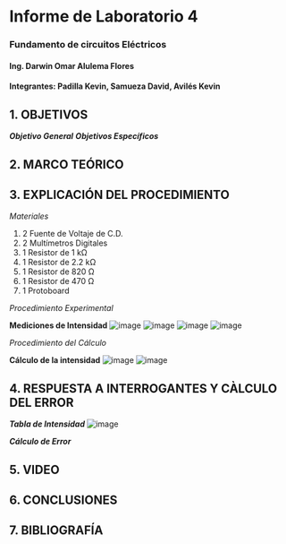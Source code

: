 # Informe de Laboratorio 4
### Fundamento de circuitos Eléctricos 
#### Ing. Darwin Omar Alulema Flores
#### Integrantes: Padilla Kevin, Samueza David, Avilés Kevin
 
 ## 1. OBJETIVOS
***Objetivo General***
***Objetivos Específicos***

## 2. MARCO TEÓRICO
## 3. EXPLICACIÓN DEL PROCEDIMIENTO

*Materiales*
1) 2 Fuente de Voltaje de C.D.
2) 2 Multímetros Digitales
3) 1 Resistor de 1 kΩ
4) 1 Resistor de 2.2 kΩ
5) 1 Resistor de 820 Ω
6) 1 Resistor de 470 Ω
7) 1 Protoboard

*Procedimiento Experimental*

**Mediciones de Intensidad**
![image](https://user-images.githubusercontent.com/93794279/147009958-09b097b3-b50c-46cb-9104-99b27b13a48c.png)
![image](https://user-images.githubusercontent.com/93794279/147009971-08588851-3731-4582-ac47-02ee36c319ee.png)
![image](https://user-images.githubusercontent.com/93794279/147009989-c792795a-865d-44fe-a1d5-1517bee483a1.png)
![image](https://user-images.githubusercontent.com/93794279/147010006-0f2bf2a8-2b64-43be-b21b-6c058413d3e3.png)

*Procedimiento del Cálculo*

**Cálculo de la intensidad**
![image](https://user-images.githubusercontent.com/93794279/147007976-2682c2d7-9345-43e0-8484-71b8d7c6a889.png)
![image](https://user-images.githubusercontent.com/93794279/147008038-9e9e235d-c4e2-45c1-b3f4-f0993d6d2b56.png)


## 4. RESPUESTA A INTERROGANTES Y CÀLCULO DEL ERROR

***Tabla de Intensidad***
![image](https://user-images.githubusercontent.com/93794279/147010108-fd826e9e-c7b5-4c6a-81df-f5a9faa9601a.png)

***Cálculo de Error***

## 5. VIDEO

## 6. CONCLUSIONES

## 7. BIBLIOGRAFÍA
